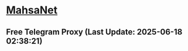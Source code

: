 
# [MahsaNet](https://t.me/mahsa_net)
## Free Telegram Proxy (Last Update: 2025-06-18 02:38:21)

    